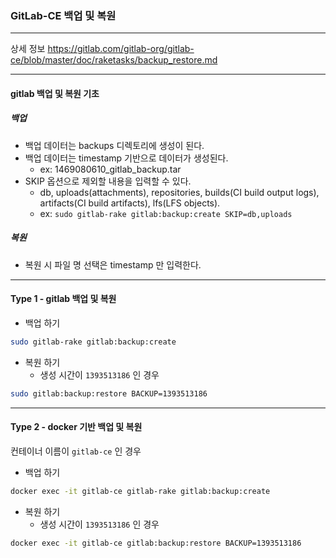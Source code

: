### GitLab-CE 백업 및 복원

-----

상세 정보
https://gitlab.com/gitlab-org/gitlab-ce/blob/master/doc/raketasks/backup_restore.md

-----

#### gitlab 백업 및 복원 기초

##### 백업
- 백업 데이터는 backups 디렉토리에 생성이 된다.
- 백업 데이터는 timestamp 기반으로 데이터가 생성된다.
  - ex: 1469080610_gitlab_backup.tar
- SKIP 옵션으로 제외할 내용을 입력할 수 있다.
  - db, uploads(attachments), repositories, builds(CI build output logs), artifacts(CI build artifacts), lfs(LFS objects).
  - ex: `sudo gitlab-rake gitlab:backup:create SKIP=db,uploads`

##### 복원
- 복원 시 파일 명 선택은 timestamp 만 입력한다.

-----

#### Type 1 - gitlab 백업 및 복원

- 백업 하기

```bash
sudo gitlab-rake gitlab:backup:create
```
- 복원 하기
  - 생성 시간이 `1393513186` 인 경우

```bash
sudo gitlab:backup:restore BACKUP=1393513186
```

-----

#### Type 2 - docker 기반 백업 및 복원
컨테이너 이름이 `gitlab-ce` 인 경우

- 백업 하기

```bash
docker exec -it gitlab-ce gitlab-rake gitlab:backup:create
```
- 복원 하기
  - 생성 시간이 `1393513186` 인 경우

```bash
docker exec -it gitlab-ce gitlab:backup:restore BACKUP=1393513186
```
